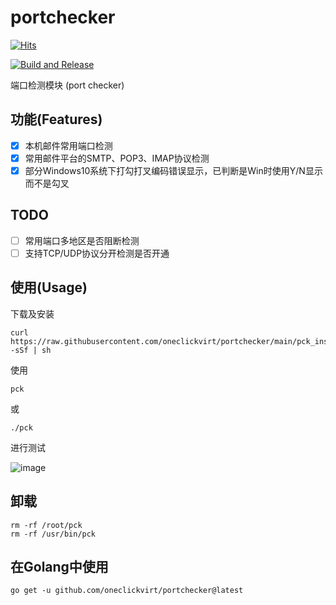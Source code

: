 # portchecker

[![Hits](https://hits.spiritlhl.net/portchecker.svg?action=hit&title=Hits&title_bg=%23555555&count_bg=%230eecf8&edge_flat=false)](https://hits.spiritlhl.net)

[![Build and Release](https://github.com/oneclickvirt/portchecker/actions/workflows/main.yaml/badge.svg)](https://github.com/oneclickvirt/portchecker/actions/workflows/main.yaml)

端口检测模块 (port checker)

## 功能(Features)

- [x] 本机邮件常用端口检测
- [x] 常用邮件平台的SMTP、POP3、IMAP协议检测
- [x] 部分Windows10系统下打勾打叉编码错误显示，已判断是Win时使用Y/N显示而不是勾叉

## TODO

- [ ] 常用端口多地区是否阻断检测
- [ ] 支持TCP/UDP协议分开检测是否开通

## 使用(Usage)

下载及安装

```
curl https://raw.githubusercontent.com/oneclickvirt/portchecker/main/pck_install.sh -sSf | sh
```

使用

```
pck
```

或

```
./pck
```

进行测试

![image](https://github.com/user-attachments/assets/a6aeebf1-c5b1-4a18-91ac-8242f2107ec5)

## 卸载

```
rm -rf /root/pck
rm -rf /usr/bin/pck
```

## 在Golang中使用

```
go get -u github.com/oneclickvirt/portchecker@latest
```
